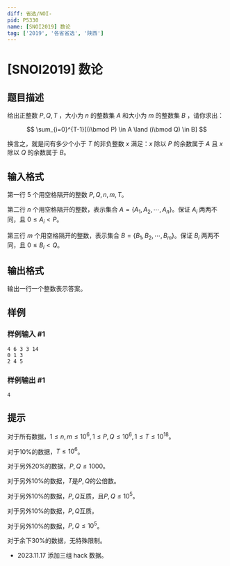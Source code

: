 ```yaml
---
diff: 省选/NOI-
pid: P5330
name: [SNOI2019] 数论
tag: ['2019', '各省省选', '陕西']
---
```

# [SNOI2019] 数论
## 题目描述

给出正整数 $P,Q,T$ ，大小为 $n$ 的整数集 $A$ 和大小为 $m$ 的整数集 $B$ ，请你求出：

$$
\sum_{i=0}^{T-1}[(i\bmod P) \in A \land (i\bmod Q) \in B]
$$


换言之，就是问有多少个小于 $T$ 的非负整数 $x$ 满足：$x$ 除以 $P$ 的余数属于 $A$ 且 $x$ 除以 $Q$ 的余数属于 $B$。
## 输入格式

第一行 $5$ 个用空格隔开的整数 $P,Q,n,m,T$。

第二行 $n$ 个用空格隔开的整数，表示集合 $A=\{A_1,A_2,\cdots,A_n\}$。保证 $A_i$ 两两不同，且 $0 \leq A_i<P$。

第三行 $m$ 个用空格隔开的整数，表示集合 $B=\{B_1,B_2,\cdots,B_m\}$。保证 $B_i$ 两两不同，且 $0 \leq B_i<Q$。

## 输出格式

输出一行一个整数表示答案。
## 样例

### 样例输入 #1
```
4 6 3 3 14
0 1 3
2 4 5
```
### 样例输出 #1
```
4
```
## 提示

对于所有数据，$1 \leq n,m \leq 10^6 , 1 \leq P,Q \leq 10^6 , 1 \leq T \leq 10^{18}$。

对于10%的数据，$T \leq 10^6$。

对于另外20%的数据，$P,Q \leq 1000$。

对于另外10%的数据，$T$是$P,Q$的公倍数。

对于另外10%的数据，$P,Q$互质，且$P,Q \leq 10^5$。

对于另外10%的数据，$P,Q$互质。

对于另外10%的数据，$P,Q \leq 10^5$。

对于余下30%的数据，无特殊限制。

- 2023.11.17 添加三组 hack 数据。
